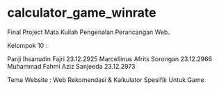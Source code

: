 # calculator_game_winrate
Final Project Mata Kuliah Pengenalan Perancangan Web.

Kelompok 10 :

Panji Ihsanudin Fajri 23.12.2925
Marcellinus Afrits Sorongan 23.12.2966
Muhammad Fahmi Aziz Sanjeeda 23.12.2973

Tema Website : Web Rekomendasi & Kalkulator Spesifik Untuk Game
